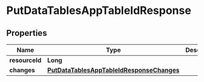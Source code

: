 # PutDataTablesAppTableIdResponse

## Properties
Name | Type | Description | Notes
------------ | ------------- | ------------- | -------------
**resourceId** | **Long** |  |  [optional]
**changes** | [**PutDataTablesAppTableIdResponseChanges**](PutDataTablesAppTableIdResponseChanges.md) |  |  [optional]
